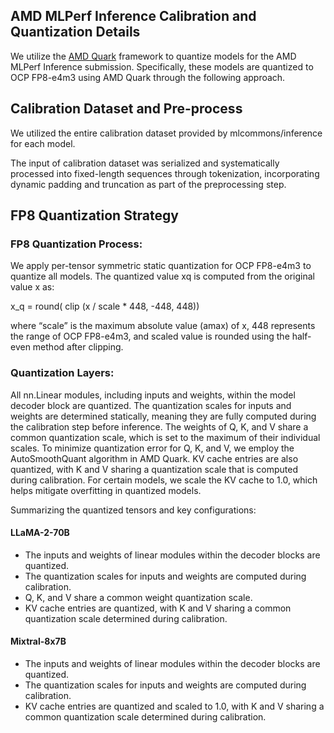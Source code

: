 ## AMD MLPerf Inference Calibration and Quantization Details

We utilize the [AMD Quark](https://quark.docs.amd.com/latest/) framework to quantize models for the AMD MLPerf Inference submission. Specifically, these models are quantized to OCP FP8-e4m3 using AMD Quark through the following approach.

## Calibration Dataset and Pre-process

We utilized the entire calibration dataset provided by mlcommons/inference for each model.

The input of calibration dataset was serialized and systematically processed into fixed-length sequences through tokenization, incorporating dynamic padding and truncation as part of the preprocessing step.

## FP8 Quantization Strategy

### FP8 Quantization Process:

We apply per-tensor symmetric static quantization for OCP FP8-e4m3 to quantize all models. The quantized value xq is computed from the original value x as:

x_q = round( clip (x / scale * 448, -448, 448))

where “scale” is the maximum absolute value (amax) of x, 448 represents the range of OCP FP8-e4m3, and scaled value is rounded using the half-even method after clipping.

### Quantization Layers:

All nn.Linear modules, including inputs and weights, within the model decoder block are quantized. The quantization scales for inputs and weights are determined statically, meaning they are fully computed during the calibration step before inference. The weights of Q, K, and V share a common quantization scale, which is set to the maximum of their individual scales. To minimize quantization error for Q, K, and V, we employ the AutoSmoothQuant algorithm in AMD Quark. KV cache entries are also quantized, with K and V sharing a quantization scale that is computed during calibration. For certain models, we scale the KV cache to 1.0, which helps mitigate overfitting in quantized models.

Summarizing the quantized tensors and key configurations:

#### LLaMA-2-70B

* The inputs and weights of linear modules within the decoder blocks are quantized.
* The quantization scales for inputs and weights are computed during calibration.
* Q, K, and V share a common weight quantization scale.
* KV cache entries are quantized, with K and V sharing a common quantization scale determined during calibration.

#### Mixtral-8x7B

* The inputs and weights of linear modules within the decoder blocks are quantized.
* The quantization scales for inputs and weights are computed during calibration.
* KV cache entries are quantized and scaled to 1.0, with K and V sharing a common quantization scale determined during calibration.
